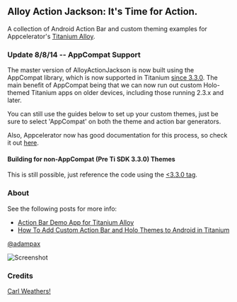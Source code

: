 ## Alloy Action Jackson: It's Time for Action.

A collection of Android Action Bar and custom theming examples for Appcelerator's [Titanium Alloy](http://docs.appcelerator.com/titanium/latest/#!/guide/Alloy_Quick_Start).<br />

### Update 8/8/14 -- AppCompat Support

The master version of AlloyActionJackson is now built using the AppCompat library, which is now supported in Titanium [since 3.3.0](http://docs.appcelerator.com/titanium/release-notes/?version=3.3.0.GA#appcompat). The main benefit of AppCompat being that we can now run out custom Holo-themed Titanium apps on older devices, including those running 2.3.x and later.

You can still use the guides below to set up your custom themes, just be sure to select 'AppCompat' on both the theme and action bar generators.

Also, Appcelerator now has good documentation for this process, so check it out [here](http://docs.appcelerator.com/titanium/latest/#!/guide/Android_Themes).

#### Building for non-AppCompat (Pre Ti SDK 3.3.0) Themes
This is still possible, just reference the code using the [<3.3.0 tag](https://github.com/adampax/AlloyActionJackson/releases/tag/%3C3.3.0).

### About

See the following posts for more info:

* [Action Bar Demo App for Titanium Alloy](http://adampaxton.com/alloy-action-jackson-an-android-action-bar-demo-app-for-appcelerator-titanium.aspx)
* [How To Add Custom Action Bar and Holo Themes to Android in Titanium](http://adampaxton.com/custom-android-action-bar-and-holo-themes-in-titanium.aspx)

[@adampax](http://twitter.com/adampax)


![Screenshot](http://adampaxton.com/Portals/5/Images/Blog/Work/ActionJacksonScreenshot-300.png)

### Credits
[Carl Weathers!](http://www.imdb.com/title/tt0094612/)
